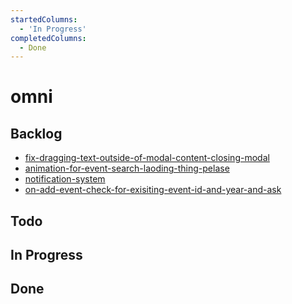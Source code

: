 ```yaml
---
startedColumns:
  - 'In Progress'
completedColumns:
  - Done
---
```


# omni

## Backlog

- [fix-dragging-text-outside-of-modal-content-closing-modal](tasks/fix-dragging-text-outside-of-modal-content-closing-modal.md)
- [animation-for-event-search-laoding-thing-pelase](tasks/animation-for-event-search-laoding-thing-pelase.md)
- [notification-system](tasks/notification-system.md)
- [on-add-event-check-for-exisiting-event-id-and-year-and-ask](tasks/on-add-event-check-for-exisiting-event-id-and-year-and-ask.md)

## Todo

## In Progress

## Done
